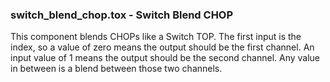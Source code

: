 [//]: # (For development of this README.md, use http://markdownlivepreview.com/)

### switch_blend_chop.tox - Switch Blend CHOP
This component blends CHOPs like a Switch TOP. The first input is the index, so a value of zero means the output should be the first channel. An input value of 1 means the output should be the second channel. Any value in between is a blend between those two channels.
